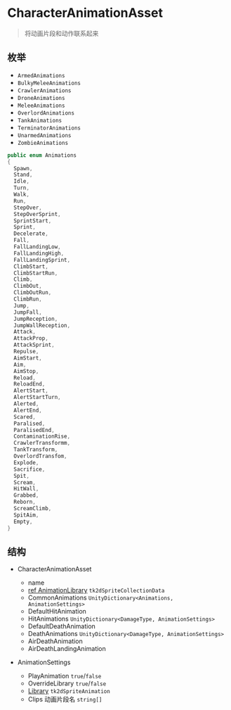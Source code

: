 ﻿# CharacterAnimationAsset

> 将动画片段和动作联系起来

## 枚举

* `ArmedAnimations`
* `BulkyMeleeAnimations`
* `CrawlerAnimations`
* `DroneAnimations`
* `MeleeAnimations`
* `OverlordAnimations`
* `TankAnimations`
* `TerminatorAnimations`
* `UnarmedAnimations`
* `ZombieAnimations`

```csharp
public enum Animations
{
  Spawn,
  Stand,
  Idle,
  Turn,
  Walk,
  Run,
  StepOver,
  StepOverSprint,
  SprintStart,
  Sprint,
  Decelerate,
  Fall,
  FallLandingLow,
  FallLandingHigh,
  FallLandingSprint,
  ClimbStart,
  ClimbStartRun,
  Climb,
  ClimbOut,
  ClimbOutRun,
  ClimbRun,
  Jump,
  JumpFall,
  JumpReception,
  JumpWallReception,
  Attack,
  AttackProp,
  AttackSprint,
  Repulse,
  AimStart,
  Aim,
  AimStop,
  Reload,
  ReloadEnd,
  AlertStart,
  AlertStartTurn,
  Alerted,
  AlertEnd,
  Scared,
  Paralised,
  ParalisedEnd,
  ContaminationRise,
  CrawlerTransformm,
  TankTransform,
  OverlordTransfom,
  Explode,
  Sacrifice,
  Spit,
  Scream,
  HitWall,
  Grabbed,
  Reborn,
  ScreamClimb,
  SpitAim,
  Empty,
}
```

## 结构

- CharacterAnimationAsset
  * name
  * <u>ref AnimationLibrary</u> `tk2dSpriteCollectionData`
  * CommonAnimations `UnityDictionary<Animations, AnimationSettings>`
  * DefaultHitAnimation
  * HitAnimations `UnityDictionary<DamageType, AnimationSettings>`
  * DefaultDeathAnimation
  * DeathAnimations `UnityDictionary<DamageType, AnimationSettings>`
  * AirDeathAnimation
  * AirDeathLandingAnimation

- AnimationSettings
  * PlayAnimation `true`/`false`
  * OverrideLibrary `true`/`false`
  * <u>Library</u> `tk2dSpriteAnimation`
  * Clips 动画片段名 `string[]`